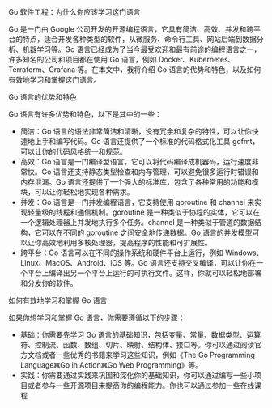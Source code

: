 Go 软件工程：为什么你应该学习这门语言

Go 是一门由 Google 公司开发的开源编程语言，它具有简洁、高效、并发和跨平台的特点，适合开发各种类型的软件，从微服务、命令行工具、网站后端到数据分析、机器学习等。Go 语言已经成为了当今最受欢迎和最有前途的编程语言之一，许多知名的公司和项目都在使用 Go 语言，例如 Docker、Kubernetes、Terraform、Grafana 等。在本文中，我将介绍 Go 语言的优势和特色，以及如何有效地学习和掌握这门语言。

Go 语言的优势和特色

Go 语言有许多优势和特色，以下是其中的一些：

- 简洁：Go 语言的语法非常简洁和清晰，没有冗余和复杂的特性，可以让你快速地上手和编写代码。Go 语言还提供了一个标准的代码格式化工具 gofmt，可以让你的代码风格统一和规范。
- 高效：Go 语言是一门编译型语言，它可以将代码编译成机器码，运行速度非常快。Go 语言还支持静态类型检查和内存管理，可以避免很多运行时错误和内存泄漏。Go 语言还提供了一个强大的标准库，包含了各种常用的功能和模块，可以让你轻松地实现各种需求。
- 并发：Go 语言是一门并发编程语言，它支持使用 goroutine 和 channel 来实现轻量级的线程和通信机制。goroutine 是一种类似于协程的实体，它可以在一个逻辑处理器上并发地执行多个任务。channel 是一种类似于管道的数据结构，它可以在不同的 goroutine 之间安全地传递数据。Go 语言的并发模型可以让你高效地利用多核处理器，提高程序的性能和可扩展性。
- 跨平台：Go 语言可以在不同的操作系统和硬件平台上运行，例如 Windows、Linux、MacOS、Android、iOS 等。Go 语言还支持交叉编译，可以让你在一个平台上编译出另一个平台上运行的可执行文件。这样，你就可以轻松地部署和分发你的软件。

如何有效地学习和掌握 Go 语言

如果你想学习和掌握 Go 语言，你需要遵循以下的步骤：

- 基础：你需要先学习 Go 语言的基础知识，包括变量、常量、数据类型、运算符、控制流、函数、数组、切片、映射、结构体、接口等。你可以通过阅读官方文档或者一些优秀的书籍来学习这些知识，例如《The Go Programming Language》《Go in Action》《Go Web Programming》等。
- 实践：你需要通过实践来巩固和深化你的基础知识，你可以通过编写一些小项目或者参与一些开源项目来提高你的编程能力。你也可以通过参加一些在线课程